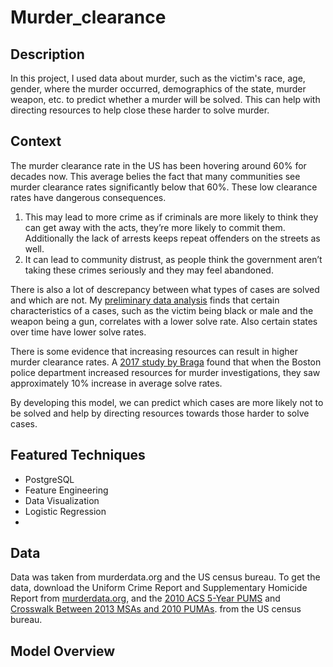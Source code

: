 # Murder_clearance

## Description
In this project, I used data about murder, such as the victim's race, age, gender, where the murder occurred, demographics of the state,
murder weapon, etc. to predict whether a murder will be solved.  This can help with directing resources to help close these harder
to solve murder.

## Context

The murder clearance rate in the US has been hovering around 60% for decades now.  This average belies the fact that many communities see murder
clearance rates significantly below that 60%.  These low clearance rates have dangerous consequences.  
1. This may lead to more crime as if criminals are more likely to think they can get away with the acts, they’re more likely to commit them. 
Additionally the lack of arrests keeps repeat offenders on the streets as well.  
2. It can lead to community distrust, as people think the government aren’t taking these crimes seriously and they may feel abandoned.

There is also a lot of descrepancy between what types of cases are solved and which are not.  My [preliminary data analysis](https://public.tableau.com/profile/julia.nguyen4200#!/vizhome/MurderClearance/Dashboard1) finds that certain 
characteristics of a cases, such as the victim being black or male and the weapon being a gun, correlates with a lower solve rate.  Also certain
states over time have lower solve rates.

There is some evidence that increasing resources can result in higher murder clearance rates.  A [2017 study by 
Braga](https://www.hks.harvard.edu/sites/default/files/centers/rappaport/files/braga_homicideclearance%20v7.pdf) found that when the
Boston police department increased resources for murder investigations, they saw approximately 10% increase in average solve rates.  

By developing this model, we can predict which cases are more likely not to be solved and help by directing resources towards
those harder to solve cases.


## Featured Techniques
 * PostgreSQL
 * Feature Engineering
 * Data Visualization
 * Logistic Regression
 * 

## Data
Data was taken from murderdata.org and the US census bureau.  To get the data, download the Uniform Crime Report and
Supplementary Homicide Report from [murderdata.org](http://www.murderdata.org/p/data-docs.html), and the [2010 ACS 5-Year PUMS](https://www.census.gov/programs-surveys/acs/microdata/access.2010.html) and [Crosswalk Between 2013 MSAs and 2010 PUMAs](https://usa.ipums.org/usa-action/variables/met2013#description_section).
from the US census bureau.  


## Model Overview
